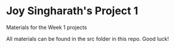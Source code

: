 # Joy Singharath's Project 1
Materials for the Week 1 projects

All materials can be found in the src folder in this repo.
Good luck!
